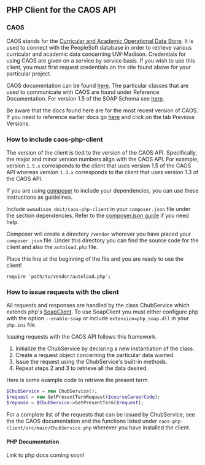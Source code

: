 ## PHP Client for the CAOS API

### CAOS

CAOS stands for the [Curricular and Academic Operational Data Store](https://wiki.doit.wisc.edu/confluence/pages/viewpage.action?pageId=47562009). It is used to connect with the PeopleSoft database in order to retrieve various curricular and academic data concerning UW-Madison. Credentials for using CAOS are given on a service by service basis. If you wish to use this client, you must first request credentials on the site found above for your particular project.

CAOS documentation can be found [here](https://wiki.doit.wisc.edu/confluence/display/CHUB/CAOS+Documentation). The particular classes that are used to communicate with CAOS are found under Reference Documentation. For version 1.5 of the SOAP Schema see [here](https://wams.doit.wisc.edu/chub/chub-soap-schema-1.5/apidocs/index.html).

Be aware that the docs found here are for the most recent version of CAOS. If you need to reference earlier docs go [here](https://wiki.doit.wisc.edu/confluence/pages/viewpage.action?pageId=47562009) and click on the tab Previous Versions.

### How to include caos-php-client

The version of the client is tied to the version of the CAOS API. Specifically, the major and minor version numbers align with the CAOS API. For example, version `1.5.x` corresponds to the client that uses version 1.5 of the CAOS API whereas version `1.3.x` corresponds to the client that uses version 1.3 of the CAOS API.

If you are using [composer](https://getcomposer.org/) to include your dependencies, you can use these instructions as guidelines.

Include `uwmadison_doit/caos-php-client` in your `composer.json` file under the section dependencies. Refer to the [composer.json guide](https://getcomposer.org/doc/04-schema.md) if you need help.

Composer will create a directory `/vendor` wherever you have placed your `composer.json` file. Under this directory you can find the source code for the client and also the `autoload.php` file.

Place this line at the beginning of the file and you are ready to use the client!

```
require 'path/to/vendor/autoload.php';
```

### How to issue requests with the client

All requests and responses are handled by the class ChubService which extends php's [SoapClient](http://php.net/manual/en/class.soapclient.php). To use SoapClient you must either configure php with the option `--enable-soap` or include `extension=php_soap.dll` in your `php.ini` file.

Issuing requests with the CAOS API follows this framework.

1.	Initialize the ChubService by declaring a new instantiation of the class.
2.	Create a request object concerning the particular data wanted.
3.	Issue the request using the ChubService's built-in methods.
4.	Repeat steps 2 and 3 to retrieve all the data desired.

Here is some example code to retrieve the present term.

``` php
$ChubService = new ChubService();
$request = new GetPresentTermRequest($courseCareerCode);
$reponse = $ChubService->GetPresentTerm($request); 
```

For a complete list of the requests that can be issued by ChubService, see the the CAOS documentation and the functions listed under `caos-php-client/src/main/ChubService.php` wherever you have installed the client.

#### PHP Documentation

Link to php docs coming soon!